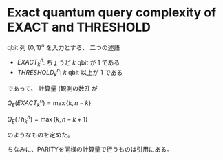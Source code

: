 # Exact quantum query complexity of EXACT and THRESHOLD

qbit 列 $\{0, 1\}^n$ を入力とする、
二つの述語

- $EXACT_k^n$: ちょうど $k$ qbit が 1 である
- $THRESHOLD_k^n$: $k$ qbit 以上が 1 である

であって、
計算量 (観測の数?) が

$Q_E(EXACT_k^n) = \max \{ k, n - k \}$

$Q_E(Th_k^n) = \max \{ k, n - k + 1 \}$

のようなものを定めた。

ちなみに、PARITYを同様の計算量で行うものは引用にある。
